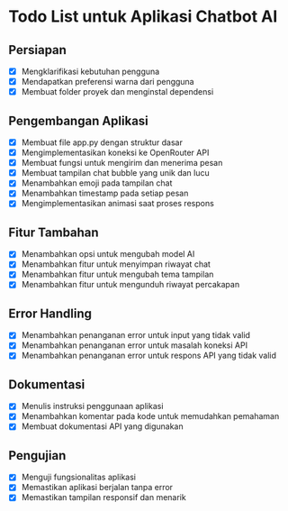 # Todo List untuk Aplikasi Chatbot AI

## Persiapan
- [x] Mengklarifikasi kebutuhan pengguna
- [x] Mendapatkan preferensi warna dari pengguna
- [x] Membuat folder proyek dan menginstal dependensi

## Pengembangan Aplikasi
- [x] Membuat file app.py dengan struktur dasar
- [x] Mengimplementasikan koneksi ke OpenRouter API
- [x] Membuat fungsi untuk mengirim dan menerima pesan
- [x] Membuat tampilan chat bubble yang unik dan lucu
- [x] Menambahkan emoji pada tampilan chat
- [x] Menambahkan timestamp pada setiap pesan
- [x] Mengimplementasikan animasi saat proses respons

## Fitur Tambahan
- [x] Menambahkan opsi untuk mengubah model AI
- [x] Menambahkan fitur untuk menyimpan riwayat chat
- [x] Menambahkan fitur untuk mengubah tema tampilan
- [x] Menambahkan fitur untuk mengunduh riwayat percakapan

## Error Handling
- [x] Menambahkan penanganan error untuk input yang tidak valid
- [x] Menambahkan penanganan error untuk masalah koneksi API
- [x] Menambahkan penanganan error untuk respons API yang tidak valid

## Dokumentasi
- [x] Menulis instruksi penggunaan aplikasi
- [x] Menambahkan komentar pada kode untuk memudahkan pemahaman
- [x] Membuat dokumentasi API yang digunakan

## Pengujian
- [x] Menguji fungsionalitas aplikasi
- [x] Memastikan aplikasi berjalan tanpa error
- [x] Memastikan tampilan responsif dan menarik
